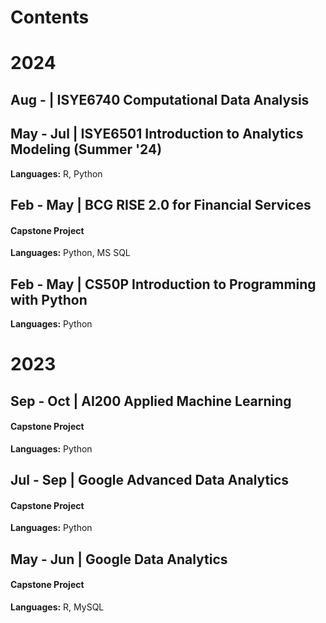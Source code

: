# Contents
# 2024
## Aug - | ISYE6740 Computational Data Analysis

## May - Jul | ISYE6501 Introduction to Analytics Modeling (Summer '24)
**Languages:** R, Python

## Feb - May | BCG RISE 2.0 for Financial Services
#### Capstone Project
**Languages:** Python, MS SQL

## Feb - May | CS50P Introduction to Programming with Python
**Languages:** Python

# 2023
## Sep - Oct | AI200 Applied Machine Learning
#### Capstone Project
**Languages:** Python


## Jul - Sep | Google Advanced Data Analytics
#### Capstone Project
**Languages:** Python

## May - Jun | Google Data Analytics
#### Capstone Project
**Languages:** R, MySQL

